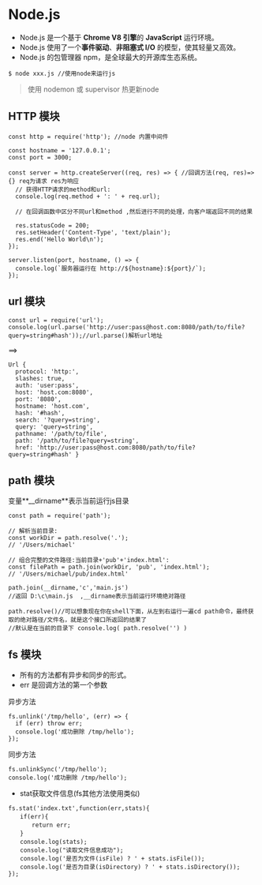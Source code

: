 # Node.js

* Node.js 是一个基于 **Chrome V8 引擎**的 **JavaScript** 运行环境。 
* Node.js 使用了一个**事件驱动**、**非阻塞式 I/O** 的模型，使其轻量又高效。 
* Node.js 的包管理器 npm，是全球最大的开源库生态系统。

```
$ node xxx.js //使用node来运行js
```
>使用 nodemon 或 supervisor 热更新node

## HTTP 模块
```
const http = require('http'); //node 内置中间件

const hostname = '127.0.0.1';
const port = 3000;

const server = http.createServer((req, res) => { //回调方法(req, res)=>{} req为请求 res为响应
  // 获得HTTP请求的method和url:
  console.log(req.method + ': ' + req.url);
  
  // 在回调函数中区分不同url和method ,然后进行不同的处理，向客户端返回不同的结果
  
  res.statusCode = 200; 
  res.setHeader('Content-Type', 'text/plain');
  res.end('Hello World\n');
});

server.listen(port, hostname, () => {
  console.log(`服务器运行在 http://${hostname}:${port}/`);
});
```

## url 模块
```
const url = require('url');
console.log(url.parse('http://user:pass@host.com:8080/path/to/file?query=string#hash'));//url.parse()解析url地址
```
==>
```
Url {
  protocol: 'http:',
  slashes: true,
  auth: 'user:pass',
  host: 'host.com:8080',
  port: '8080',
  hostname: 'host.com',
  hash: '#hash',
  search: '?query=string',
  query: 'query=string',
  pathname: '/path/to/file',
  path: '/path/to/file?query=string',
  href: 'http://user:pass@host.com:8080/path/to/file?query=string#hash' }
```

## path 模块

变量**__dirname**表示当前运行js目录
```
const path = require('path');

// 解析当前目录:
const workDir = path.resolve('.'); 
// '/Users/michael'

// 组合完整的文件路径:当前目录+'pub'+'index.html':
const filePath = path.join(workDir, 'pub', 'index.html');
// '/Users/michael/pub/index.html'
```

```
path.join(__dirname,'c','main.js')
//返回 D:\c\main.js  ,__dirname表示当前运行环境绝对路径

path.resolve()//可以想象现在你在shell下面，从左到右运行一遍cd path命令，最终获取的绝对路径/文件名，就是这个接口所返回的结果了
//默认是在当前的目录下 console.log( path.resolve('') )
```

## fs 模块
* 所有的方法都有异步和同步的形式。
* err 是回调方法的第一个参数

异步方法
```
fs.unlink('/tmp/hello', (err) => { 
  if (err) throw err;
  console.log('成功删除 /tmp/hello');
});
```
同步方法
```
fs.unlinkSync('/tmp/hello');
console.log('成功删除 /tmp/hello');
```

* stat获取文件信息(fs其他方法使用类似)
```
fs.stat('index.txt',function(err,stats){
　　if(err){
　　　　return err;
　　}
　　console.log(stats);
　　console.log("读取文件信息成功");
　　console.log('是否为文件(isFile) ? ' + stats.isFile());
　　console.log('是否为目录(isDirectory) ? ' + stats.isDirectory());
});
```
